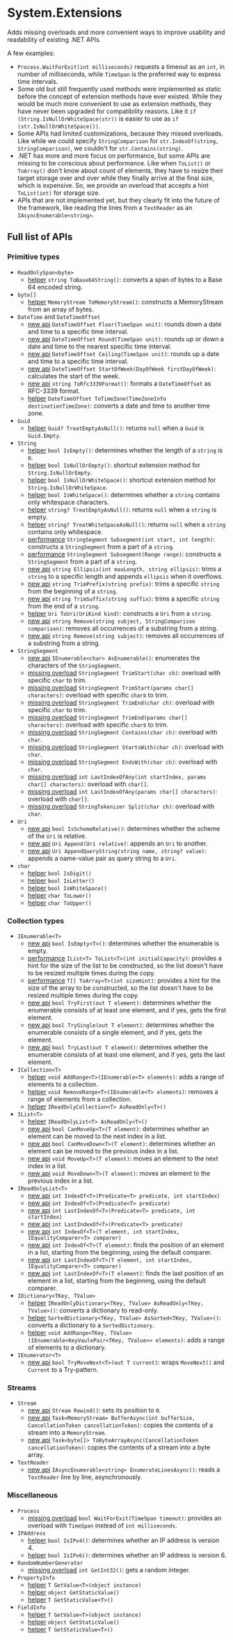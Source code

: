 ﻿# System.Extensions
Adds missing overloads and more convenient ways to improve usability and readability of existing .NET APIs.

A few examples:
 - `Process.WaitForExit(int milliseconds)` requests a timeout as an `int`, in number of milliseconds, while `TimeSpan` is the preferred way to express time intervals.
 - Some old but still frequently used methods were implemented as static before the concept of extension methods have ever existed. While they would be much more convenient to use as extension methods, they have never been upgraded for compatibility reasons. Like it `if (String.IsNullOrWhiteSpace(str))` is easier to use as `if (str.IsNullOrWhiteSpace())`.
 - Some APIs had limited customizations, because they missed overloads. Like while we could specify `StringComparison` for `str.IndexOf(string, StringComparison)`, we couldn't for `str.Contains(string)`.
 - .NET has more and more focus on performance, but some APIs are missing to be conscious about performance. Like when `ToList()` or `ToArray()` don't know about count of elements, they have to resize their target storage over and over while they finally arrive at the final size, which is expensive. So, we provide an overload that accepts a hint `ToList(int)` for storage size.
 - APIs that are not implemented yet, but they clearly fit into the future of the framework, like reading the lines from a `TextReader` as an `IAsyncEnumerable<string>`.

## Full list of APIs

### Primitive types
 - `ReadOnlySpan<byte>`
   - [helper](https://github.com/Peter-Juhasz/extensions/labels/helper) `string ToBase64String()`: converts a span of bytes to a Base 64 encoded string.
 - `byte[]`
   - [helper](https://github.com/Peter-Juhasz/extensions/labels/helper) `MemoryStream ToMemoryStream()`: constructs a MemoryStream from an array of bytes.
 - `DateTime` and `DateTimeOffset`
   - [new api](https://github.com/Peter-Juhasz/extensions/labels/new%20api) `DateTimeOffset Floor(TimeSpan unit)`: rounds down a date and time to a specific time interval.
   - [new api](https://github.com/Peter-Juhasz/extensions/labels/new%20api) `DateTimeOffset Round(TimeSpan unit)`: rounds up or down a date and time to the nearest specific time interval.															   
   - [new api](https://github.com/Peter-Juhasz/extensions/labels/new%20api) `DateTimeOffset Ceiling(TimeSpan unit)`: rounds up a date and time to a specific time interval.
   - [new api](https://github.com/Peter-Juhasz/extensions/labels/new%20api) `DateTimeOffset StartOfWeek(DayOfWeek firstDayOfWeek)`: calculates the start of the week.
   - [new api](https://github.com/Peter-Juhasz/extensions/labels/new%20api) `string ToRfc3339Format()`: formats a `DateTimeOffset` as RFC-3339 format.
   - [helper](https://github.com/Peter-Juhasz/extensions/labels/helper) `DateTimeOffset ToTimeZone(TimeZoneInfo destinationTimeZone)`: converts a date and time to another time zone.
 - `Guid`
   - [helper](https://github.com/Peter-Juhasz/extensions/labels/helper) `Guid? TreatEmptyAsNull()`: returns `null` when a `Guid` is `Guid.Empty`.
 - `String`
   - [helper](https://github.com/Peter-Juhasz/extensions/labels/helper) `bool IsEmpty()`: determines whether the length of a `string` is `0`.
   - [helper](https://github.com/Peter-Juhasz/extensions/labels/helper) `bool IsNullOrEmpty()`: shortcut extension method for `String.IsNullOrEmpty`.
   - [helper](https://github.com/Peter-Juhasz/extensions/labels/helper) `bool IsNullOrWhiteSpace()`: shortcut extension method for `String.IsNullOrWhiteSpace`.
   - [helper](https://github.com/Peter-Juhasz/extensions/labels/helper) `bool IsWhiteSpace()`: determines whether a `string` contains only whitespace characters.
   - [helper](https://github.com/Peter-Juhasz/extensions/labels/helper) `string? TreatEmptyAsNull()`: returns `null` when a `string` is empty.
   - [helper](https://github.com/Peter-Juhasz/extensions/labels/helper) `string? TreatWhiteSpaceAsNull()`: returns `null` when a `string` contains only whitespace.
   - [performance](https://github.com/Peter-Juhasz/extensions/labels/performance) `StringSegment Subsegment(int start, int length)`: constructs a `StringSegment` from a part of a `string`.
   - [performance](https://github.com/Peter-Juhasz/extensions/labels/performance) `StringSegment Subsegment(Range range)`: constructs a `StringSegment` from a part of a `string`.
   - [new api](https://github.com/Peter-Juhasz/extensions/labels/new%20api) `string Ellipsis(int maxLength, string ellipsis)`: trims a `string` to a specific length and appends `ellipsis` when it overflows.
   - [new api](https://github.com/Peter-Juhasz/extensions/labels/new%20api) `string TrimPrefix(string prefix)`: trims a specific `string` from the beginning of a `string`.
   - [new api](https://github.com/Peter-Juhasz/extensions/labels/new%20api) `string TrimSuffix(string suffix)`: trims a specific `string` from the end of a `string`.
   - [helper](https://github.com/Peter-Juhasz/extensions/labels/helper) `Uri ToUri(UriKind kind)`: constructs a `Uri` from a `string`.
   - [new api](https://github.com/Peter-Juhasz/extensions/labels/new%20api) `string Remove(string subject, StringComparison comparison)`: removes all occurrences of a substring from a string.																 
   - [new api](https://github.com/Peter-Juhasz/extensions/labels/new%20api) `string Remove(string subject)`: removes all occurrences of a substring from a string.
 - `StringSegment`
   - [new api](https://github.com/Peter-Juhasz/extensions/labels/new%20api) `IEnumerable<char> AsEnumerable()`: enumerates the characters of the `StringSegment`.
   - [missing overload](https://github.com/Peter-Juhasz/extensions/labels/missing%20overload) `StringSegment TrimStart(char ch)`: overload with specific `char` to trim.
   - [missing overload](https://github.com/Peter-Juhasz/extensions/labels/missing%20overload) `StringSegment TrimStart(params char[] characters)`: overload with specific `char`s to trim.
   - [missing overload](https://github.com/Peter-Juhasz/extensions/labels/missing%20overload) `StringSegment TrimEnd(char ch)`: overload with specific `char` to trim.
   - [missing overload](https://github.com/Peter-Juhasz/extensions/labels/missing%20overload) `StringSegment TrimEnd(params char[] characters)`: overload with specific `char`s to trim.
   - [missing overload](https://github.com/Peter-Juhasz/extensions/labels/missing%20overload) `StringSegment Contains(char ch)`: overload with `char`.
   - [missing overload](https://github.com/Peter-Juhasz/extensions/labels/missing%20overload) `StringSegment StartsWith(char ch)`: overload with `char`.
   - [missing overload](https://github.com/Peter-Juhasz/extensions/labels/missing%20overload) `StringSegment EndsWith(char ch)`: overload with `char`.
   - [missing overload](https://github.com/Peter-Juhasz/extensions/labels/missing%20overload) `int LastIndexOfAny(int startIndex, params char[] characters)`: overload with `char[]`.
   - [missing overload](https://github.com/Peter-Juhasz/extensions/labels/missing%20overload) `int LastIndexOfAny(params char[] characters)`: overload with `char[]`.
   - [missing overload](https://github.com/Peter-Juhasz/extensions/labels/missing%20overload) `StringTokenizer Split(char ch)`: overload with `char`.
 - `Uri`
   - [new api](https://github.com/Peter-Juhasz/extensions/labels/new%20api) `bool IsSchemeRelative()`: determines whether the scheme of the `Uri` is relative.
   - [new api](https://github.com/Peter-Juhasz/extensions/labels/new%20api) `Uri Append(Uri relative)`: appends an `Uri` to another.
   - [new api](https://github.com/Peter-Juhasz/extensions/labels/new%20api) `Uri AppendQueryString(string name, string? value)`: appends a name-value pair as query string to a `Uri`.
 - `char`
   - [helper](https://github.com/Peter-Juhasz/extensions/labels/helper) `bool IsDigit()`
   - [helper](https://github.com/Peter-Juhasz/extensions/labels/helper) `bool IsLetter()`
   - [helper](https://github.com/Peter-Juhasz/extensions/labels/helper) `bool IsWhiteSpace()`
   - [helper](https://github.com/Peter-Juhasz/extensions/labels/helper) `char ToLower()`
   - [helper](https://github.com/Peter-Juhasz/extensions/labels/helper) `char ToUpper()`

### Collection types
 - `IEnumerable<T>`
   - [new api](https://github.com/Peter-Juhasz/extensions/labels/new%20api) `bool IsEmpty<T>()`: determines whether the enumerable is empty.
   - [performance](https://github.com/Peter-Juhasz/extensions/labels/performance) `IList<T> ToList<T>(int initialCapacity)`: provides a hint for the size of the list to be constructed, so the list doesn't have to be resized multiple times during the copy.
   - [performance](https://github.com/Peter-Juhasz/extensions/labels/performance) `T[] ToArray<T>(int sizeHint)`: provides a hint for the size of the array to be constructed, so the list doesn't have to be resized multiple times during the copy.
   - [new api](https://github.com/Peter-Juhasz/extensions/labels/new%20api) `bool TryFirst(out T element)`: determines whether the enumerable consists of at least one element, and if yes, gets the first element.										  
   - [new api](https://github.com/Peter-Juhasz/extensions/labels/new%20api) `bool TrySingle(out T element)`: determines whether the enumerable consists of a single element, and if yes, gets the element.									  
   - [new api](https://github.com/Peter-Juhasz/extensions/labels/new%20api) `bool TryLast(out T element)`: determines whether the enumerable consists of at least one element, and if yes, gets the last element.
 - `ICollection<T>`
   - [helper](https://github.com/Peter-Juhasz/extensions/labels/helper) `void AddRange<T>(IEnumerable<T> elements)`: adds a range of elements to a collection.
   - [helper](https://github.com/Peter-Juhasz/extensions/labels/helper) `void RemoveRange<T>(IEnumerable<T> elements)`: removes a range of elements from a collection.
   - [helper](https://github.com/Peter-Juhasz/extensions/labels/helper) `IReadOnlyCollection<T> AsReadOnly<T>()`
 - `IList<T>`
   - [helper](https://github.com/Peter-Juhasz/extensions/labels/helper) `IReadOnlyList<T> AsReadOnly<T>()`
   - [new api](https://github.com/Peter-Juhasz/extensions/labels/new%20api) `bool CanMoveUp<T>(T element)`: determines whether an element can be moved to the next index in a list.
   - [new api](https://github.com/Peter-Juhasz/extensions/labels/new%20api) `bool CanMoveDown<T>(T element)`: determines whether an element can be moved to the previous index in a list.																    
   - [new api](https://github.com/Peter-Juhasz/extensions/labels/new%20api) `void MoveUp<T>(T element)`: moves an element to the next index in a list.
   - [new api](https://github.com/Peter-Juhasz/extensions/labels/new%20api) `void MoveDown<T>(T element)`: moves an element to the previous index in a list.
 - `IReadOnlyList<T>`
   - [new api](https://github.com/Peter-Juhasz/extensions/labels/new%20api) `int IndexOf<T>(Predicate<T> predicate, int startIndex)`
   - [new api](https://github.com/Peter-Juhasz/extensions/labels/new%20api) `int IndexOf<T>(Predicate<T> predicate)`
   - [new api](https://github.com/Peter-Juhasz/extensions/labels/new%20api) `int LastIndexOf<T>(Predicate<T> predicate, int startIndex)`
   - [new api](https://github.com/Peter-Juhasz/extensions/labels/new%20api) `int LastIndexOf<T>(Predicate<T> predicate)`
   - [new api](https://github.com/Peter-Juhasz/extensions/labels/new%20api) `int IndexOf<T>(T element, int startIndex, IEqualityComparer<T> comparer)`
   - [new api](https://github.com/Peter-Juhasz/extensions/labels/new%20api) `int IndexOf<T>(T element)`: finds the position of an element in a list, starting from the beginning, using the default comparer.											   
   - [new api](https://github.com/Peter-Juhasz/extensions/labels/new%20api) `int LastIndexOf<T>(T element, int startIndex, IEqualityComparer<T> comparer)`
   - [new api](https://github.com/Peter-Juhasz/extensions/labels/new%20api) `int LastIndexOf<T>(T element)`: finds the last position of an element in a list, starting from the beginning, using the default comparer.
 - `IDictionary<TKey, TValue>`
   - [helper](https://github.com/Peter-Juhasz/extensions/labels/helper) `IReadOnlyDictionary<TKey, TValue> AsReadOnly<TKey, TValue>()`: converts a dictionary to read-only.
   - [helper](https://github.com/Peter-Juhasz/extensions/labels/helper) `SortedDictionary<TKey, TValue> AsSorted<TKey, TValue>()`: converts a dictionary to a `SortedDictionary`.
   - [helper](https://github.com/Peter-Juhasz/extensions/labels/helper) `void AddRange<TKey, TValue>(IEnumerable<KeyVaulePair<TKey, TValue>> elements)`: adds a range of elements to a dictionary.
 - `IEnumerator<T>`
   - [new api](https://github.com/Peter-Juhasz/extensions/labels/new%20api) `bool TryMoveNext<T>(out T current)`: wraps `MoveNext()` and `Current` to a Try-pattern.

### Streams
 - `Stream`
   - [new api](https://github.com/Peter-Juhasz/extensions/labels/new%20api) `Stream Rewind()`: sets its position to `0`.
   - [new api](https://github.com/Peter-Juhasz/extensions/labels/new%20api) `Task<MemoryStream> BufferAsync(int bufferSize, CancellationToken cancellationToken)`: copies the contents of a stream into a `MemoryStream`.									   
   - [new api](https://github.com/Peter-Juhasz/extensions/labels/new%20api) `Task<byte[]> ToByteArrayAsync(CancellationToken cancellationToken)`: copies the contents of a stream into a byte array.
 - `TextReader`
   - [new api](https://github.com/Peter-Juhasz/extensions/labels/new%20api) `IAsyncEnumerable<string> EnumerateLinesAsync()`: reads a `TextReader` line by line, asynchronously.

### Miscellaneous
 - `Process`
   - [missing overload](https://github.com/Peter-Juhasz/extensions/labels/missing%20overload) `bool WaitForExit(TimeSpan timeout)`: provides an overload with `TimeSpan` instead of `int milliseconds`.
 - `IPAddress`
   - [helper](https://github.com/Peter-Juhasz/extensions/labels/helper) `bool IsIPv4()`: determines whether an IP address is version 4.
   - [helper](https://github.com/Peter-Juhasz/extensions/labels/helper) `bool IsIPv6()`: determines whether an IP address is version 6.
 - `RandomNumberGenerator`
   - [missing overload](https://github.com/Peter-Juhasz/extensions/labels/missing%20overload) `int GetInt32()`: gets a random integer.
 - `PropertyInfo`
   - [helper](https://github.com/Peter-Juhasz/extensions/labels/helper) `T GetValue<T>(object instance)`
   - [helper](https://github.com/Peter-Juhasz/extensions/labels/helper) `object GetStaticValue()`
   - [helper](https://github.com/Peter-Juhasz/extensions/labels/helper) `T GetStaticValue<T>()`
 - `FieldInfo`
   - [helper](https://github.com/Peter-Juhasz/extensions/labels/helper) `T GetValue<T>(object instance)`
   - [helper](https://github.com/Peter-Juhasz/extensions/labels/helper) `object GetStaticValue()`
   - [helper](https://github.com/Peter-Juhasz/extensions/labels/helper) `T GetStaticValue<T>()`
